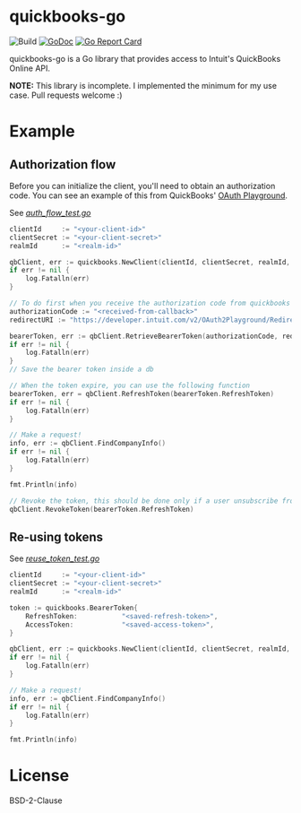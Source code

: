 # quickbooks-go

![Build](https://github.com/rwestlund/quickbooks-go/workflows/Build/badge.svg)
[![GoDoc](https://godoc.org/github.com/golang/gddo?status.svg)](http://godoc.org/github.com/rwestlund/quickbooks-go)
[![Go Report Card](https://goreportcard.com/badge/github.com/rwestlund/quickbooks-go)](https://goreportcard.com/report/github.com/rwestlund/quickbooks-go)

quickbooks-go is a Go library that provides access to Intuit's QuickBooks
Online API.

**NOTE:** This library is incomplete. I implemented the minimum for my
use case. Pull requests welcome :)

# Example

## Authorization flow

Before you can initialize the client, you'll need to obtain an authorization code. You can see an example of this from QuickBooks' [OAuth Playground](https://developer.intuit.com/app/developer/playground).

See [_auth_flow_test.go_](./examples/auth_flow_test.go)

```go
clientId     := "<your-client-id>"
clientSecret := "<your-client-secret>"
realmId      := "<realm-id>"

qbClient, err := quickbooks.NewClient(clientId, clientSecret, realmId, false, "", nil)
if err != nil {
	log.Fatalln(err)
}

// To do first when you receive the authorization code from quickbooks callback
authorizationCode := "<received-from-callback>"
redirectURI := "https://developer.intuit.com/v2/OAuth2Playground/RedirectUrl"

bearerToken, err := qbClient.RetrieveBearerToken(authorizationCode, redirectURI)
if err != nil {
	log.Fatalln(err)
}
// Save the bearer token inside a db

// When the token expire, you can use the following function
bearerToken, err = qbClient.RefreshToken(bearerToken.RefreshToken)
if err != nil {
	log.Fatalln(err)
}

// Make a request!
info, err := qbClient.FindCompanyInfo()
if err != nil {
	log.Fatalln(err)
}

fmt.Println(info)

// Revoke the token, this should be done only if a user unsubscribe from your app
qbClient.RevokeToken(bearerToken.RefreshToken)
```

## Re-using tokens

See [_reuse_token_test.go_](./examples/reuse_token_test.go)

```go
clientId     := "<your-client-id>"
clientSecret := "<your-client-secret>"
realmId      := "<realm-id>"

token := quickbooks.BearerToken{
	RefreshToken:           "<saved-refresh-token>",
	AccessToken:            "<saved-access-token>",
}

qbClient, err := quickbooks.NewClient(clientId, clientSecret, realmId, false, "", &token)
if err != nil {
	log.Fatalln(err)
}

// Make a request!
info, err := qbClient.FindCompanyInfo()
if err != nil {
	log.Fatalln(err)
}

fmt.Println(info)
```

# License

BSD-2-Clause
